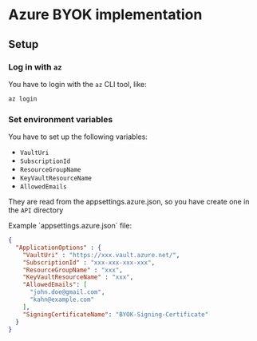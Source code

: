 # Azure BYOK implementation


## Setup

### Log in with `az`

You have to login with the `az` CLI tool, like:
```bash
az login 
```


### Set environment variables
You have to set up the following variables:

- `VaultUri`
- `SubscriptionId`
- `ResourceGroupName`
- `KeyVaultResourceName`
- `AllowedEmails`

They are read from the appsettings.azure.json, so you have create one in the `API` directory

Example ´appsettings.azure.json´ file:

```json
{
  "ApplicationOptions" : {
    "VaultUri" : "https://xxx.vault.azure.net/",
    "SubscriptionId" : "xxx-xxx-xxx-xxx",
    "ResourceGroupName" : "xxx",
    "KeyVaultResourceName" : "xxx",
    "AllowedEmails": [
      "john.doe@gmail.com",
      "kahn@example.com"
    ],
    "SigningCertificateName": "BYOK-Signing-Certificate"
  }
}
```


